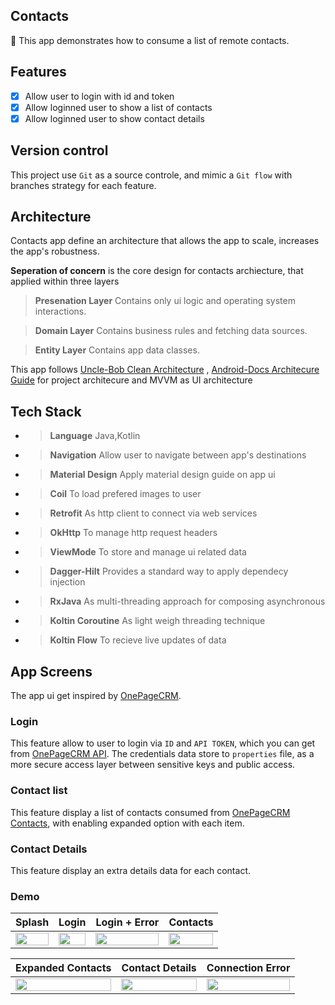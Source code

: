 ## Contacts
:tada: This app demonstrates how to consume a list of remote contacts.

## Features
- [x] Allow user to login with id and token
- [x] Allow loginned user to show a list of contacts
- [x] Allow loginned user to show contact details

## Version control
This project use `Git` as a source controle, and mimic a `Git flow` with branches strategy for each feature.

## Architecture 
Contacts app define an architecture that allows the app to scale, increases the app's robustness.

**Seperation of concern** is the core design for contacts archiecture, that applied within three layers

> **Presenation Layer**  Contains only ui logic and operating system interactions. 

> **Domain Layer**  Contains business rules and fetching data sources.

> **Entity Layer**  Contains app data classes.

This app follows [Uncle-Bob Clean Architecture](https://blog.cleancoder.com/uncle-bob/2012/08/13/the-clean-architecture.html) ,
[Android-Docs Architecure Guide](https://developer.android.com/jetpack/guide) for project architecure and MVVM as UI architecture

## Tech Stack
- > **Language**  Java,Kotlin
- > **Navigation**  Allow user to navigate between app's destinations 
- > **Material Design** Apply material design guide on app ui
- > **Coil** To load prefered images to user
- > **Retrofit** As http client to connect via web services
- > **OkHttp** To manage http request headers
- > **ViewMode** To store and manage ui related data
- > **Dagger-Hilt** Provides a standard way to apply dependecy injection
- > **RxJava** As multi-threading approach for composing asynchronous
- > **Koltin Coroutine** As light weigh threading technique  
- > **Koltin Flow** To recieve live updates of data

## App Screens
The app ui get inspired by [OnePageCRM](https://play.google.com/store/apps/details?id=com.onepagecrm&hl=en&gl=US).

### Login
This feature allow to user to login via `ID` and `API TOKEN`, which you can get from [OnePageCRM API](https://app.onepagecrm.com/app/api). The credentials
 data store to `properties` file, as a more secure access layer between sensitive keys and public access.
 
### Contact list
This feature display a list of contacts consumed from [OnePageCRM Contacts](https://developer.onepagecrm.com/api/#/Contacts), with enabling 
expanded option with each item.

### Contact Details
This feature display an extra details data for each contact.

### Demo

| Splash | Login | Login + Error | Contacts 
| ------ | ------ | ------| ----- 
| <img src="https://raw.githubusercontent.com/MohamedGElsharkawy/Contacts/master/screen-shots/splash.jpg" align="center" width="100%"/> |<img src="https://raw.githubusercontent.com/MohamedGElsharkawy/Contacts/master/screen-shots/login.jpg" align="center" width="100%"/>|<img src="https://raw.githubusercontent.com/MohamedGElsharkawy/Contacts/master/screen-shots/login-error.jpg" align="center" width="100%" /> |<img src="https://raw.githubusercontent.com/MohamedGElsharkawy/Contacts/master/screen-shots/contacts.jpg" align="center" width="100%"/>


| Expanded Contacts | Contact Details | Connection Error  
| ------ | ------ | ------
|<img src="https://raw.githubusercontent.com/MohamedGElsharkawy/Contacts/master/screen-shots/contacts-expanded.jpg" align="center" width="100%"/> |<img src="https://raw.githubusercontent.com/MohamedGElsharkawy/Contacts/master/screen-shots/details.jpg" align="center" width="100%"/> | <img src="https://raw.githubusercontent.com/MohamedGElsharkawy/Contacts/master/screen-shots/details-conncetion.jpg" align="center" width="100%"/>

 





